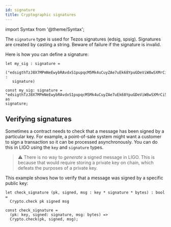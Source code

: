 ```yaml
---
id: signature
title: Cryptographic signatures
---
```


import Syntax from '@theme/Syntax';

The `signature` type is used for Tezos signatures (edsig,
spsig). Signatures are created by casting a string. Beware of failure
if the signature is invalid.

Here is how you can define a signature:

<Syntax syntax="cameligo">

```cameligo group=signature
let my_sig : signature =
   ("edsigthTzJ8X7MPmNeEwybRAvdxS1pupqcM5Mk4uCuyZAe7uEk68YpuGDeViW8wSXMrCi5CwoNgqs8V2w8ayB5dMJzrYCHhD8C7" :
   signature)
```

</Syntax>

<Syntax syntax="jsligo">

```jsligo group=signature
const my_sig: signature =
"edsigthTzJ8X7MPmNeEwybRAvdxS1pupqcM5Mk4uCuyZAe7uEk68YpuGDeViW8wSXMrCi5CwoNgqs8V2w8ayB5dMJzrYCHhD8C7" as
signature;
```

</Syntax>

## Verifying signatures

Sometimes a contract needs to check that a message has been signed
by a particular key. For example, a point-of-sale system might want a
customer to sign a transaction so it can be processed
asynchronously. You can do this in LIGO using the `key` and
`signature` types.

> ⚠️ There is no way to *generate* a signed message in LIGO. This is
> because that would require storing a private key on chain, which defeats the purposes of a private key.

This example shows how to verify that a message was signed by a specific public key:

<Syntax syntax="cameligo">

```cameligo group=signature
let check_signature (pk, signed, msg : key * signature * bytes) : bool =
  Crypto.check pk signed msg
```

</Syntax>

<Syntax syntax="jsligo">

```jsligo group=signature
const check_signature =
  (pk: key, signed: signature, msg: bytes) =>
  Crypto.check(pk, signed, msg);
```

</Syntax>
